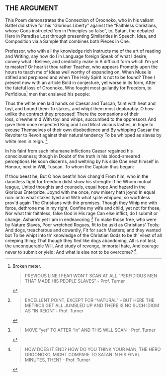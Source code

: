 ## THE ARGUMENT
This Poem demonstrates the Connection of Oroonoko, who in his valiant Battel did strive for his “Glorious Liberty” against the “Faithless Christians, whose Gods instructed ’em in Principles so false”, to, Satan, the debated Hero in Paradise Lost through presenting Similarities in Speech, Idea, and Composition via a Sample that combines both Pieces in One.

Professor, who with all thy knowledge rich
Instructs me of the art of reading and
Writing, say how do I in Language foreign
Speak of what I desire, convey what I
Believe, and credibility make in
A difficult form which I’m yet to master?
Or hear’st thou rather Teacher, who appears
Promptly upon the hours to teach me of
Ideas well worthy of expanding on,
When Muse is stifled and perplexed and when
The Holy Spirit is not to be found?
Thee I present now with an article
Bold in conjecture, yet worse in its form,
After the fateful loss of Oroonoko,
Who fought most gallantly for Freedom, to
Perfidious[^1] men that enslaved his people:

Thus the white men laid hands on Caesar and
Tuscan, faint with heat and toyl, and bound them
To stakes, and whipt them most deplorably.
O how unlike the contract they proposed!
There the companions of their loss, o'rewhelm'd
With toyl and whips, succumbed to the oppressors
And gave their once respected King and Lord
Most vicious lashes, in hope to excuse
Themselves of their own disobedience and
By whipping Caesar the Revolter to
Revolt against their natural tendency
To be whipped as slaves by white men in reign. [^2]

In his faint from such inhumane inflictions
Caesar regained his consciousness; though in
Doubt of the truth in his blood-smeared perceptions
He soon discerns, and weltring by his side
One next himself in Honour, next in Will,
Tuscan. To whom the Captain thus began:

If thou beest he; But O how beat’n! how chang'd
From him, who in the dauntless fight for freedom
didst show his strength: If he Whom mutual league,
United thoughts and counsels, equal hope
And hazard in the Glorious Enterprize,
Joynd with me once, now misery hath joynd
In equal ruin: onto what stakes tyed and
With what spite whipped, so worthless prov'd again
The Christians with thir promises. Though they
Whip me with force, dethrone me in my right,
Confine my wife and child, yet not for those,
Nor what thir faithless, false God in His rage
Can else inflict, do I submit or change.
Asham’d yet I am in endeavoring [^3]
To make those free, who were by Nature Slaves,
Poor wretched Rogues, fit to be us’d as Christians'
Tools; And dogs, treacherous and cowardly,
Fit for such Masters; and they wanted but
To be whipt into th’ knowledge of the Christian
Gods to be th’ vilest of all creeping thing;
That though they fled like dogs abandoning,
All is not lost; the unconquerable Will,
And study of revenge, immortal hate,
And courage never to submit or yield:
And what is else not to be overcome? [^4]

[^1]: Broken meter.

    > PREVIOUS LINE I FEAR WON’T SCAN AT ALL
    > “PERFIDIOUS MEN THAT MADE HIS PEOPLE SLAVES” - Prof. Turner

[^2]: > EXCELLENT POINT, EXCEPT FOR “NATURAL” –
    > BUT HERE THE METRICS GET ALL JUMBLED UP
    > AND THERE IS NO SUCH IDIOM AS “IN REIGN”  - Prof. Turner

[^3]: > MOVE “yet” TO AFTER “in” AND THIS WILL SCAN  - Prof. Turner

[^4]: >HOW DOES IT END? HOW DO YOU THINK YOUR MAN,
    >THE HERO OROONOKO, MIGHT COMPARE
    >TO SATAN IN HIS FINAL MINUTES, THEN? - Prof. Turner